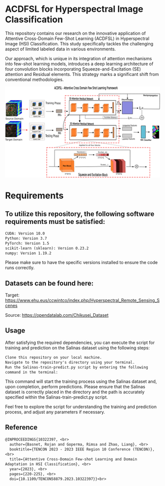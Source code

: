 <H1>ACDFSL for Hyperspectral Image Classification</H1>

This repository contains our research on the innovative application of Attentive Cross-Domain Few-Shot Learning (ACDFSL) in Hyperspectral Image (HSI) Classification. This study specifically tackles the challenging aspect of limited labeled data in various environments.

Our approach, which is unique in its integration of attention mechanisms into few-shot learning models, introduces a deep learning architecture of four convolution blocks incorporating Squeeze-and-Excitation (SE) attention and Residual elements. This strategy marks a significant shift from conventional methodologies.

![Example Image](./datasets/drawing-1111.png)

<h1>Requirements</h1>

<h2>To utilize this repository, the following software requirements must be satisfied:</h2>

    CUDA: Version 10.0
    Python: Version 3.7
    PyTorch: Version 1.5
    scikit-learn (sklearn): Version 0.23.2
    numpy: Version 1.19.2

Please make sure to have the specific versions installed to ensure the code runs correctly.


<h2>Datasets can be found here:</h2>

Target: https://www.ehu.eus/ccwintco/index.php/Hyperspectral_Remote_Sensing_Scenes

Source: https://opendatalab.com/Chikusei_Dataset


<h2>Usage</h2>

After satisfying the required dependencies, you can execute the script for training and prediction on the Salinas dataset using the following steps:

    Clone this repository on your local machine.
    Navigate to the repository's directory using your terminal.
    Run the Salinas-train-predict.py script by entering the following command in the terminal:

This command will start the training process using the Salinas dataset and, upon completion, perform predictions. Please ensure that the Salinas dataset is correctly placed in the directory and the path is accurately specified within the Salinas-train-predict.py script.

Feel free to explore the script for understanding the training and prediction process, and adjust any parameters if necessary.

<h2> Reference </h2>

    @INPROCEEDINGS{10322397, <br>
      author={Basnet, Rojan and Goperma, Rimsa and Zhao, Liang}, <br>
      booktitle={TENCON 2023 - 2023 IEEE Region 10 Conference (TENCON)}, <br>
      title={Attentive Cross-Domain Few-shot Learning and Domain Adaptation in HSI Classification}, <br>
      year={2023}, <br>
      pages={220-225}, <br>
      doi={10.1109/TENCON58879.2023.10322397}}<br>
  
